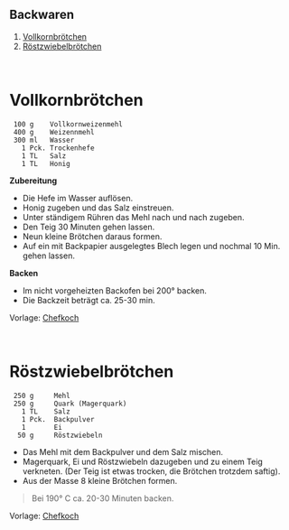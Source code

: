 ## Backwaren

1. [Vollkornbrötchen](#vollkornbrötchen)
2. [Röstzwiebelbrötchen](#röstzwiebelbrötchen)

&nbsp;

Vollkornbrötchen
=================

```
 100 g    Vollkornweizenmehl 
 400 g    Weizennmehl
 300 ml   Wasser
   1 Pck. Trockenhefe
   1 TL   Salz
   1 TL   Honig
```
   
**Zubereitung**

 -  Die Hefe im Wasser auflösen.  
 -  Honig zugeben und das Salz einstreuen.  
 -  Unter ständigem Rühren das Mehl nach und nach zugeben.  
 -  Den Teig 30 Minuten gehen lassen.  
 -  Neun kleine Brötchen daraus formen.  
 -  Auf ein mit Backpapier ausgelegtes Blech legen und 
nochmal 10 Min. gehen lassen.  

**Backen**

 - Im nicht vorgeheizten Backofen bei 200° backen.  
 - Die Backzeit beträgt ca. 25-30 min.


Vorlage: [Chefkoch](https://www.chefkoch.de/rezepte/662201168007807/Die-schnellsten-Broetchen-der-Welt.html)

&nbsp;


Röstzwiebelbrötchen
===================

```
 250 g	   Mehl
 250 g	   Quark (Magerquark)
   1 TL	   Salz
   1 Pck.  Backpulver
   1       Ei
  50 g	   Röstzwiebeln
 ```
 
 * Das Mehl mit dem Backpulver und dem Salz mischen.  
 * Magerquark, Ei und Röstzwiebeln dazugeben und zu einem Teig verkneten.
   (Der Teig ist etwas trocken, die Brötchen trotzdem saftig).  
 * Aus der Masse 8 kleine Brötchen formen.  

> Bei 190° C ca. 20-30 Minuten backen.

Vorlage: [Chefkoch](https://www.chefkoch.de/rezepte/517131147874728/Zwiebelbrot.html)
